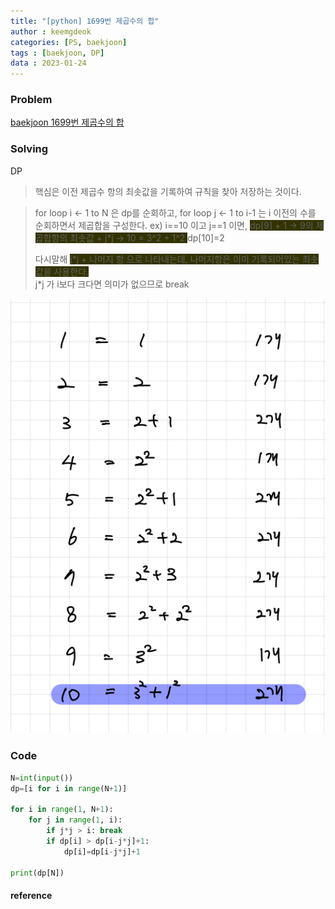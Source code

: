 ```yaml
---
title: "[python] 1699번 제곱수의 합"
author : keemgdeok
categories: [PS, baekjoon]
tags : [baekjoon, DP]
data : 2023-01-24
---
```



### Problem
[baekjoon 1699번 제곱수의 합](https://www.acmicpc.net/problem/1699)

  

### Solving
DP
> 핵심은 이전 제곱수 항의 최솟값을 기록하여 규칙을 찾아 저장하는 것이다.

> for loop i ← 1 to N 은 dp를 순회하고, for loop j ← 1 to i-1 는 i 이전의 수를 순회하면서 제곱합을 구성한다. 
> ex) i\==10 이고 j\==1 이면, <span style="background-color:#333300">dp[9] + 1 → 9의 제곱합항의 최솟값 + j*j → 10 = 3^2 + 1^2 </span>  dp[10]=2
> 
> 다시말해 <span style="background-color:#333300"> j\*j + 나머지 항 으로 나타내는데, 나머지항은 이미 기록되어있는 최솟값을 사용한다. </span>  
> j\*j 가 i보다 크다면 의미가 없으므로 break

![1699](/assets/img/1699.png)

### Code
```py
N=int(input())
dp=[i for i in range(N+1)]

for i in range(1, N+1):
    for j in range(1, i):
        if j*j > i: break
        if dp[i] > dp[i-j*j]+1: 
            dp[i]=dp[i-j*j]+1

print(dp[N])
```


#### reference

